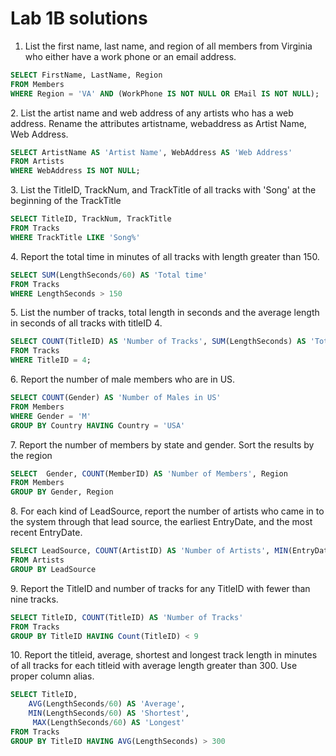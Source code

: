 # Lab 1B solutions

1. List the first name, last name, and region of all members from Virginia who either have a work phone or an email address.

```sql
SELECT FirstName, LastName, Region
FROM Members
WHERE Region = 'VA' AND (WorkPhone IS NOT NULL OR EMail IS NOT NULL);
```

2\. List the artist name and web address of any artists who has a web address. Rename the attributes artistname, webaddress as Artist Name, Web Address.

```sql
SELECT ArtistName AS 'Artist Name', WebAddress AS 'Web Address' 
FROM Artists
WHERE WebAddress IS NOT NULL;

```

3\. List the TitleID, TrackNum, and TrackTitle of all tracks with 'Song' at the beginning of the TrackTitle

```sql
SELECT TitleID, TrackNum, TrackTitle
FROM Tracks 
WHERE TrackTitle LIKE 'Song%'
```

4\. Report the total time in minutes of all tracks with length greater than 150.

```sql
SELECT SUM(LengthSeconds/60) AS 'Total time' 
FROM Tracks
WHERE LengthSeconds > 150
```

5\. List the number of tracks, total length in seconds and the average length in seconds of all tracks with titleID 4.

```sql
SELECT COUNT(TitleID) AS 'Number of Tracks', SUM(LengthSeconds) AS 'Total Length', AVG(LengthSeconds) AS 'Average Length'
FROM Tracks
WHERE TitleID = 4;
```

6\. Report the number of male members who are in US.

```sql
SELECT COUNT(Gender) AS 'Number of Males in US'
FROM Members
WHERE Gender = 'M'
GROUP BY Country HAVING Country = 'USA'
```

7\. Report the number of members by state and gender. Sort the results by the region

```sql
SELECT  Gender, COUNT(MemberID) AS 'Number of Members', Region
FROM Members
GROUP BY Gender, Region 
```

8\. For each kind of LeadSource, report the number of artists who came in to the system through that lead source, the earliest EntryDate, and the most recent EntryDate.

```sql
SELECT LeadSource, COUNT(ArtistID) AS 'Number of Artists', MIN(EntryDate) AS 'Earliest Entrydate', MAX(EntryDate) AS 'Latest Entrydate'
FROM Artists
GROUP BY LeadSource
```

9\. Report the TitleID and number of tracks for any TitleID with fewer than nine tracks.

```sql
SELECT TitleID, COUNT(TitleID) AS 'Number of Tracks'
FROM Tracks 
GROUP BY TitleID HAVING Count(TitleID) < 9
```

10\. Report the titleid, average, shortest and longest track length in minutes of all tracks for each titleid with average length greater than 300. Use proper column alias.

```sql
SELECT TitleID, 
    AVG(LengthSeconds/60) AS 'Average', 
    MIN(LengthSeconds/60) AS 'Shortest',
     MAX(LengthSeconds/60) AS 'Longest'
FROM Tracks
GROUP BY TitleID HAVING AVG(LengthSeconds) > 300
```

